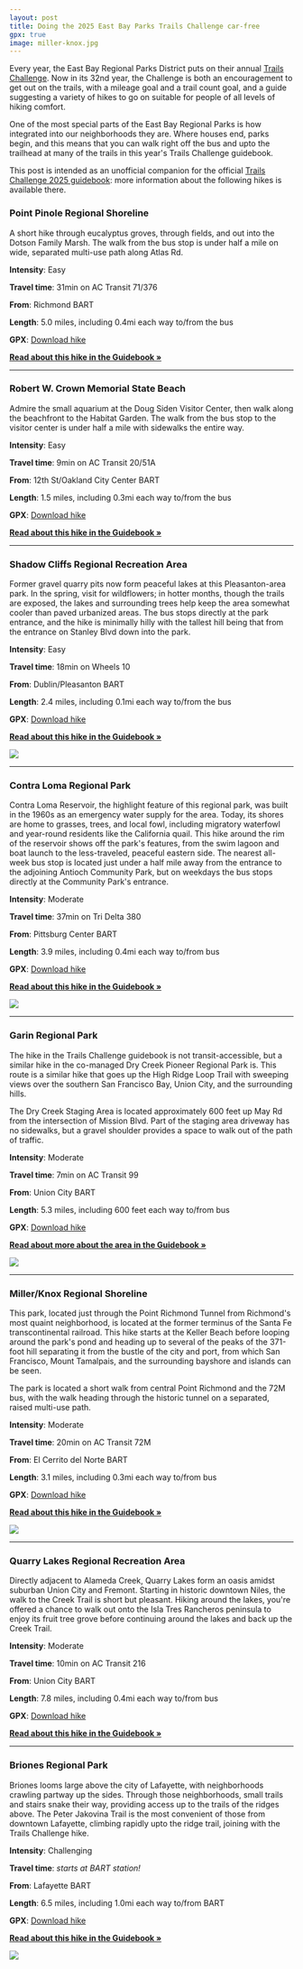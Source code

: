 ```yaml
---
layout: post
title: Doing the 2025 East Bay Parks Trails Challenge car-free
gpx: true
image: miller-knox.jpg
---
```


Every year, the East Bay Regional Parks District puts on their annual [Trails Challenge](https://www.ebparks.org/trails-challenge). Now in its 32nd year, the Challenge is both an encouragement to get out on the trails, with a mileage goal and a trail count goal, and a guide suggesting a variety of hikes to go on suitable for people of all levels of hiking comfort.

One of the most special parts of the East Bay Regional Parks is how integrated into our neighborhoods they are. Where houses end, parks begin, and this means that you can walk right off the bus and upto the trailhead at many of the trails in this year's Trails Challenge guidebook.

This post is intended as an unofficial companion for the official [Trails Challenge 2025 guidebook](https://www.ebparks.org/sites/default/files/TC-2025-Guidebook-web.pdf): more information about the following hikes is available there.

### Point Pinole Regional Shoreline

A short hike through eucalyptus groves, through fields, and out into the Dotson Family Marsh. The walk from the bus stop is under half a mile on wide, separated multi-use path along Atlas Rd.

**Intensity**: Easy

**Travel time**: 31min on AC Transit 71/376

**From**: Richmond BART

**Length**: 5.0 miles, including 0.4mi each way to/from the bus

**GPX**: <a href="tc2025/point-pinole.gpx">Download hike</a>

**[Read about this hike in the Guidebook »](https://www.ebparks.org/sites/default/files/TC-2025-Guidebook-web.pdf#page=18)**

<div class="shared-container">
    <div class="map" data-gpx="tc2025/point-pinole.gpx"></div>
</div>

---

### Robert W. Crown Memorial State Beach

Admire the small aquarium at the Doug Siden Visitor Center, then walk along the beachfront to the Habitat Garden. The walk from the bus stop to the visitor center is under half a mile with sidewalks the entire way. 

**Intensity**: Easy

**Travel time**: 9min on AC Transit 20/51A

**From**: 12th St/Oakland City Center BART

**Length**: 1.5 miles, including 0.3mi each way to/from the bus

**GPX**: <a href="tc2025/robert-crown.gpx">Download hike</a>

**[Read about this hike in the Guidebook »](https://www.ebparks.org/sites/default/files/TC-2025-Guidebook-web.pdf#page=20)**

<div class="shared-container">
    <div class="map" data-gpx="tc2025/robert-crown.gpx"></div>
</div>

---

### Shadow Cliffs Regional Recreation Area

Former gravel quarry pits now form peaceful lakes at this Pleasanton-area park. In the spring, visit for wildflowers; in hotter months, though the trails are exposed, the lakes and surrounding trees help keep the area somewhat cooler than paved urbanized areas. The bus stops directly at the park entrance, and the hike is minimally hilly with the tallest hill being that from the entrance on Stanley Blvd down into the park.

**Intensity**: Easy

**Travel time**: 18min on Wheels 10

**From**: Dublin/Pleasanton BART

**Length**: 2.4 miles, including 0.1mi each way to/from the bus

**GPX**: <a href="tc2025/shadow-cliffs.gpx">Download hike</a>

**[Read about this hike in the Guidebook »](https://www.ebparks.org/sites/default/files/TC-2025-Guidebook-web.pdf#page=24)**

<div class="shared-container">
    <div class="half"><img src="/assets/shadow-cliffs.jpg"></div>
    <div class="map half" data-gpx="tc2025/shadow-cliffs.gpx"></div>
</div>

---

### Contra Loma Regional Park

Contra Loma Reservoir, the highlight feature of this regional park, was built in the 1960s as an emergency water supply for the area. Today, its shores are home to grasses, trees, and local fowl, including migratory waterfowl and year-round residents like the California quail. This hike around the rim of the reservoir shows off the park's features, from the swim lagoon and boat launch to the less-traveled, peaceful eastern side. The nearest all-week bus stop is located just under a half mile away from the entrance to the adjoining Antioch Community Park, but on weekdays the bus stops directly at the Community Park's entrance.

**Intensity**: Moderate

**Travel time**: 37min on Tri Delta 380

**From**: Pittsburg Center BART

**Length**: 3.9 miles, including 0.4mi each way to/from bus

**GPX**: <a href="tc2025/contra-loma.gpx">Download hike</a>

**[Read about this hike in the Guidebook »](https://www.ebparks.org/sites/default/files/TC-2025-Guidebook-web.pdf#page=32)**

<div class="shared-container">
    <div class="half"><img src="/assets/contra-loma.jpg"></div>
    <div class="map half" data-gpx="tc2025/contra-loma.gpx"></div>
</div>

---

### Garin Regional Park

The hike in the Trails Challenge guidebook is not transit-accessible, but a similar hike in the co-managed Dry Creek Pioneer Regional Park is. This route is a similar hike that goes up the High Ridge Loop Trail with sweeping views over the southern San Francisco Bay, Union City, and the surrounding hills.

The Dry Creek Staging Area is located approximately 600 feet up May Rd from the intersection of Mission Blvd. Part of the staging area driveway has no sidewalks, but a gravel shoulder provides a space to walk out of the path of traffic.

**Intensity**: Moderate

**Travel time**: 7min on AC Transit 99

**From**: Union City BART

**Length**: 5.3 miles, including 600 feet each way to/from bus

**GPX**: <a href="tc2025/garin.gpx">Download hike</a>

**[Read about more about the area in the Guidebook »](https://www.ebparks.org/sites/default/files/TC-2025-Guidebook-web.pdf#page=34)**

<div class="shared-container">
    <div class="half"><img src="/assets/garin.jpg"></div>
    <div class="map half" data-gpx="tc2025/garin.gpx"></div>
</div>

---

### Miller/Knox Regional Shoreline

This park, located just through the Point Richmond Tunnel from Richmond's most quaint neighborhood, is located at the former terminus of the Santa Fe transcontinental railroad. This hike starts at the Keller Beach before looping around the park's pond and heading up to several of the peaks of the 371-foot hill separating it from the bustle of the city and port, from which San Francisco, Mount Tamalpais, and the surrounding bayshore and islands can be seen.

The park is located a short walk from central Point Richmond and the 72M bus, with the walk heading through the historic tunnel on a separated, raised multi-use path.

**Intensity**: Moderate

**Travel time**: 20min on AC Transit 72M

**From**: El Cerrito del Norte BART

**Length**: 3.1 miles, including 0.3mi each way to/from bus

**GPX**: <a href="tc2025/miller-knox.gpx">Download hike</a>

**[Read about this hike in the Guidebook »](https://www.ebparks.org/sites/default/files/TC-2025-Guidebook-web.pdf#page=36)**

<div class="shared-container">
    <div class="half"><img src="/assets/miller-knox.jpg"></div>
    <div class="map half" data-gpx="tc2025/miller-knox.gpx"></div>
</div>

---

### Quarry Lakes Regional Recreation Area

Directly adjacent to Alameda Creek, Quarry Lakes form an oasis amidst suburban Union City and Fremont. Starting in historic downtown Niles, the walk to the Creek Trail is short but pleasant. Hiking around the lakes, you're offered a chance to walk out onto the Isla Tres Rancheros peninsula to enjoy its fruit tree grove before continuing around the lakes and back up the Creek Trail.

**Intensity**: Moderate

**Travel time**: 10min on AC Transit 216

**From**: Union City BART

**Length**: 7.8 miles, including 0.4mi each way to/from bus

**GPX**: <a href="tc2025/quarry-lakes.gpx">Download hike</a>

**[Read about this hike in the Guidebook »](https://www.ebparks.org/sites/default/files/TC-2025-Guidebook-web.pdf#page=38)**

<div class="shared-container">
    <div class="map" data-gpx="tc2025/quarry-lakes.gpx"></div>
</div>

---

### Briones Regional Park

Briones looms large above the city of Lafayette, with neighborhoods crawling partway up the sides. Through those neighborhoods, small trails and stairs snake their way, providing access up to the trails of the ridges above. The Peter Jakovina Trail is the most convenient of those from downtown Lafayette, climbing rapidly upto the ridge trail, joining with the Trails Challenge hike.


**Intensity**: Challenging

**Travel time**: *starts at BART station!*

**From**: Lafayette BART

**Length**: 6.5 miles, including 1.0mi each way to/from BART

**GPX**: <a href="tc2025/briones.gpx">Download hike</a>

**[Read about this hike in the Guidebook »](https://www.ebparks.org/sites/default/files/TC-2025-Guidebook-web.pdf#page=46)**

<div class="shared-container">
    <div class="half"><img src="/assets/briones.jpg"></div>
    <div class="map half" data-gpx="tc2025/briones.gpx"></div>
</div>
